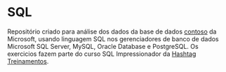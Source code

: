 # SQL
Repositório criado para análise dos dados da base de dados [contoso](https://www.microsoft.com/en-us/download/details.aspx?id=18279) da Microsoft, usando linguagem SQL nos gerenciadores de banco de dados Microsoft SQL Server, MySQL, Oracle Database e PostgreSQL.
Os exercicios fazem parte do curso SQL Impressionador da [Hashtag Treinamentos](https://www.hashtagtreinamentos.com/).
